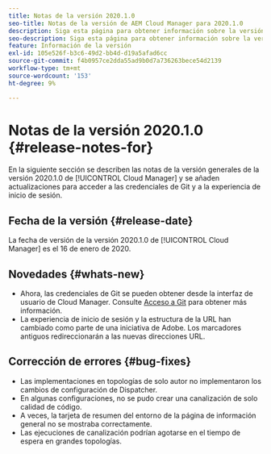 ```yaml
---
title: Notas de la versión 2020.1.0
seo-title: Notas de la versión de AEM Cloud Manager para 2020.1.0
description: Siga esta página para obtener información sobre la versión 2020.1.0 de Cloud Manager.
seo-description: Siga esta página para obtener información sobre la versión 2020.1.0 de AEM Cloud Manager
feature: Información de la versión
exl-id: 105e526f-b3c6-49d2-bb4d-d19a5afad6cc
source-git-commit: f4b0957ce2dda55ad9b0d7a736263bece54d2139
workflow-type: tm+mt
source-wordcount: '153'
ht-degree: 9%

---
```


# Notas de la versión 2020.1.0 {#release-notes-for}

En la siguiente sección se describen las notas de la versión generales de la versión 2020.1.0 de [!UICONTROL Cloud Manager] y se añaden actualizaciones para acceder a las credenciales de Git y a la experiencia de inicio de sesión.

## Fecha de la versión {#release-date}

La fecha de versión de la versión 2020.1.0 de [!UICONTROL Cloud Manager] es el 16 de enero de 2020.

## Novedades {#whats-new}

* Ahora, las credenciales de Git se pueden obtener desde la interfaz de usuario de Cloud Manager. Consulte [Acceso a Git](accessing-repos.md) para obtener más información.
* La experiencia de inicio de sesión y la estructura de la URL han cambiado como parte de una iniciativa de Adobe. Los marcadores antiguos redireccionarán a las nuevas direcciones URL.


## Corrección de errores {#bug-fixes}

* Las implementaciones en topologías de solo autor no implementaron los cambios de configuración de Dispatcher.
* En algunas configuraciones, no se pudo crear una canalización de solo calidad de código.
* A veces, la tarjeta de resumen del entorno de la página de información general no se mostraba correctamente.
* Las ejecuciones de canalización podrían agotarse en el tiempo de espera en grandes topologías.
